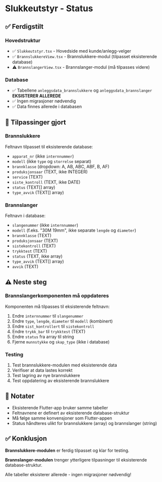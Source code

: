 # Slukkeutstyr - Status

## ✅ Ferdigstilt

### Hovedstruktur
- ✅ `Slukkeutstyr.tsx` - Hovedside med kunde/anlegg-velger
- ✅ `BrannslukkereView.tsx` - Brannslukkere-modul (tilpasset eksisterende database)
- ⚠️ `BrannslangerView.tsx` - Brannslanger-modul (må tilpasses videre)

### Database
- ✅ Tabellene `anleggsdata_brannslukkere` og `anleggsdata_brannslanger` **EKSISTERER ALLEREDE**
- ✅ Ingen migrasjoner nødvendig
- ✅ Data finnes allerede i databasen

## 🔧 Tilpassinger gjort

### Brannslukkere
Feltnavn tilpasset til eksisterende database:
- `apparat_nr` (ikke `internnummer`)
- `modell` (ikke `type` og `storrelse` separat)
- `brannklasse` (dropdown: A, AB, ABC, ABF, B, AF)
- `produksjonsaar` (TEXT, ikke INTEGER)
- `service` (TEXT)
- `siste_kontroll` (TEXT, ikke DATE)
- `status` (TEXT[] array)
- `type_avvik` (TEXT[] array)

### Brannslanger
Feltnavn i database:
- `slangenummer` (ikke `internnummer`)
- `modell` (f.eks. "30M 19mm", ikke separate `lengde` og `diameter`)
- `brannklasse` (TEXT)
- `produksjonsaar` (TEXT)
- `sistekontroll` (TEXT)
- `trykktest` (TEXT)
- `status` (TEXT, ikke array)
- `type_avvik` (TEXT[] array)
- `avvik` (TEXT)

## ⚠️ Neste steg

### Brannslangerkomponenten må oppdateres
Komponenten må tilpasses til eksisterende feltnavn:
1. Endre `internnummer` til `slangenummer`
2. Endre `type`, `lengde`, `diameter` til `modell` (kombinert)
3. Endre `sist_kontrollert` til `sistekontroll`
4. Endre `trykk_bar` til `trykktest` (TEXT)
5. Endre `status` fra array til string
6. Fjerne `munnstykke` og `skap_type` (ikke i database)

### Testing
1. Test brannslukkere-modulen med eksisterende data
2. Verifiser at data lastes korrekt
3. Test lagring av nye brannslukkere
4. Test oppdatering av eksisterende brannslukkere

## 📝 Notater

- Eksisterende Flutter-app bruker samme tabeller
- Feltnavnene er definert av eksisterende database-struktur
- Må følge samme konvensjoner som Flutter-appen
- Status håndteres ulikt for brannslukkere (array) og brannslanger (string)

## ✅ Konklusjon

**Brannslukkere-modulen** er ferdig tilpasset og klar for testing.

**Brannslanger-modulen** trenger ytterligere tilpasninger til eksisterende database-struktur.

Alle tabeller eksisterer allerede - ingen migrasjoner nødvendig!
